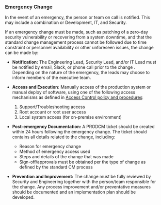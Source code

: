 ### Emergency Change

In the event of an emergency, the person or team on call is notified.  This may
include a combination or Development, IT, and Security.

If an emergency change must be made, such as patching of a zero-day security
vulnerability or recovering from a system downtime, and that the standard change
management process cannot be followed due to time constraint or personnel
availability or other unforeseen issues, the change can be made by:

* **Notification:** The Engineering Lead, Security Lead, and/or IT Lead must be
  notified by email, Slack, or phone call prior to the change . Depending on the
  nature of the emergency, the leads may choose to inform members of the
  executive team.

* **Access and Execution:** Manually access of the production system or manual
  deploy of software, using one of the following access mechanisms as defined in
  [Access Control policy and procedures](access.md):

    1. Support/Troubleshooting access
    2. Root account or root user access
    3. Local system access (for on-premise environment)

* **Post-emergency Documentation:** A PRODCM ticket should be created within 24
  hours following the emergency change.  The ticket should contains all details
  related to the change, including:

    * Reason for emergency change
    * Method of emergency access used
    * Steps and details of the change that was made
    * Sign-off/approvals must be obtained per the type of change as defined by
      the standard CM process

* **Prevention and Improvement:** The change must be fully reviewed by Security
  and Engineering together with the person/team responsible for the change.  Any
  process improvement and/or preventative measures should be documented and an
  implementation plan should be developed.
